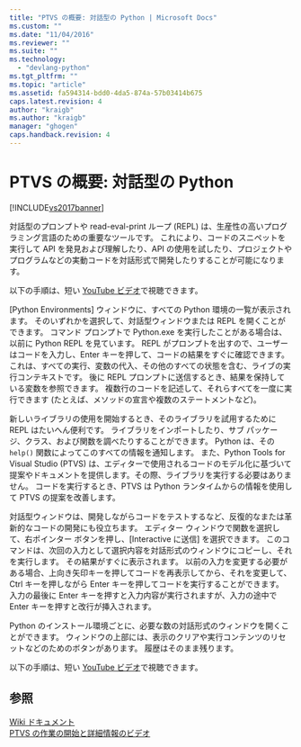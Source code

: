 ```yaml
---
title: "PTVS の概要: 対話型の Python | Microsoft Docs"
ms.custom: ""
ms.date: "11/04/2016"
ms.reviewer: ""
ms.suite: ""
ms.technology: 
  - "devlang-python"
ms.tgt_pltfrm: ""
ms.topic: "article"
ms.assetid: fa594314-bdd0-4da5-874a-57b03414b675
caps.latest.revision: 4
author: "kraigb"
ms.author: "kraigb"
manager: "ghogen"
caps.handback.revision: 4
---
```

# PTVS の概要: 対話型の Python
[!INCLUDE[vs2017banner](../code-quality/includes/vs2017banner.md)]

対話型のプロンプトや read\-eval\-print ループ \(REPL\) は、生産性の高いプログラミング言語のための重要なツールです。  これにより、コードのスニペットを実行して API を発見および理解したり、API の使用を試したり、プロジェクトやプログラムなどの実動コードを対話形式で開発したりすることが可能になります。  
  
 以下の手順は、短い [YouTube ビデオ](https://www.youtube.com/watch?v=yc2CROtTsC0&index=5&list=PLReL099Y5nRdLgGAdrb_YeTdEnd23s6Ff)で視聴できます。  
  
 \[Python Environments\] ウィンドウに、すべての Python 環境の一覧が表示されます。  そのいずれかを選択して、対話型ウィンドウまたは REPL を開くことができます。  コマンド プロンプトで Python.exe を実行したことがある場合は、以前に Python REPL を見ています。  REPL がプロンプトを出すので、ユーザーはコードを入力し、Enter キーを押して、コードの結果をすぐに確認できます。  これは、すべての実行、変数の代入、その他のすべての状態を含む、ライブの実行コンテキストです。  後に REPL プロンプトに送信するとき、結果を保持している変数を参照できます。  複数行のコードを記述して、それらすべてを一度に実行できます \(たとえば、メソッドの宣言や複数のステートメントなど\)。  
  
 新しいライブラリの使用を開始するとき、そのライブラリを試用するために REPL はたいへん便利です。  ライブラリをインポートしたり、サブ パッケージ、クラス、および関数を調べたりすることができます。  Python は、その `help()` 関数によってこのすべての情報を通知します。  また、Python Tools for Visual Studio \(PTVS\) は、エディターで使用されるコードのモデル化に基づいて提案やドキュメントを提供します。その際、ライブラリを実行する必要はありません。  コードを実行するとき、PTVS は Python ランタイムからの情報を使用して PTVS の提案を改善します。  
  
 対話型ウィンドウは、開発しながらコードをテストするなど、反復的なまたは革新的なコードの開発にも役立ちます。  エディター ウィンドウで関数を選択して、右ポインター ボタンを押し、\[Interactive に送信\] を選択できます。  このコマンドは、次回の入力として選択内容を対話形式のウィンドウにコピーし、それを実行します。  その結果がすぐに表示されます。  以前の入力を変更する必要がある場合、上向き矢印キーを押してコードを再表示してから、それを変更して、Ctrl キーを押しながら Enter キーを押してコードを実行することができます。  入力の最後に Enter キーを押すと入力内容が実行されますが、入力の途中で Enter キーを押すと改行が挿入されます。  
  
 Python のインストール環境ごとに、必要な数の対話形式のウィンドウを開くことができます。  ウィンドウの上部には、表示のクリアや実行コンテンツのリセットなどのためのボタンがあります。  履歴はそのまま残ります。  
  
 以下の手順は、短い [YouTube ビデオ](https://www.youtube.com/watch?v=yc2CROtTsC0&index=5&list=PLReL099Y5nRdLgGAdrb_YeTdEnd23s6Ff)で視聴できます。  
  
## 参照  
 [Wiki ドキュメント](https://github.com/Microsoft/PTVS/wiki/Interactive-REPL)   
 [PTVS の作業の開始と詳細情報のビデオ](https://www.youtube.com/playlist?list=PLReL099Y5nRdLgGAdrb_YeTdEnd23s6Ff)